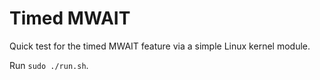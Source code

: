 # Timed MWAIT

Quick test for the timed MWAIT feature via a simple Linux kernel module.

Run `sudo ./run.sh`.


